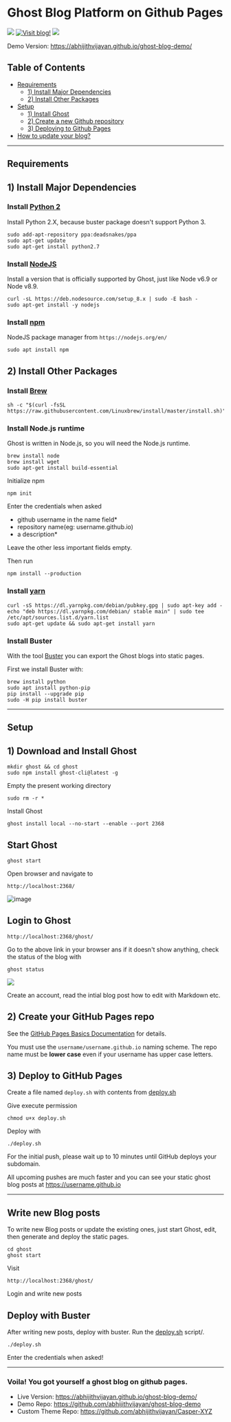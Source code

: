 # Ghost Blog Platform on Github Pages

[![](https://img.shields.io/badge/last--update-June--2019-red.svg)](https://github.com/abhijithvijayan/ghost-on-github-pages/commits/master)
[![Visit blog!](https://img.shields.io/badge/visit-blog-blue.svg)](https://github.com/abhijithvijayan/ghost-blog-demo/)
[![](https://img.shields.io/twitter/follow/_abhijithv.svg?label=Follow&style=social)](https://twitter.com/_abhijithv)

Demo Version: https://abhijithvijayan.github.io/ghost-blog-demo/

## Table of Contents

- [Requirements](#requirements)
  - [1) Install Major Dependencies](#1-Install-Major-Dependencies)
  - [2) Install Other Packages](#2-Install-Other-Packages)
- [Setup](#setup)
  - [1) Install Ghost](#1-Download-and-Install-Ghost)
  - [2) Create a new Github repository](#2-Create-your-GitHub-Pages-repo)
  - [3) Deploying to Github Pages](#3-Deploy-to-GitHub-Pages)
- [How to update your blog?](#Write-new-Blog-posts)

<hr />

## Requirements

## 1) Install Major Dependencies

### Install [Python 2](https://www.python.org/download/releases/2.7.2/)

Install Python 2.X, because buster package doesn't support Python 3.

```
sudo add-apt-repository ppa:deadsnakes/ppa
sudo apt-get update
sudo apt-get install python2.7
```

### Install [NodeJS](https://docs.ghost.org/docs/supported-node-versions)

Install a version that is officially supported by Ghost, just like Node v6.9 or Node v8.9.

```
curl -sL https://deb.nodesource.com/setup_8.x | sudo -E bash -
sudo apt-get install -y nodejs
```

### Install [npm](https://nodejs.org/en/)

NodeJS package manager from `https://nodejs.org/en/`

```
sudo apt install npm
```

## 2) Install Other Packages

### Install [Brew](https://docs.brew.sh/Homebrew-on-Linux#install)

```
sh -c "$(curl -fsSL https://raw.githubusercontent.com/Linuxbrew/install/master/install.sh)"
```

### Install Node.js runtime

Ghost is written in Node.js, so you will need the Node.js runtime.

```
brew install node
brew install wget
sudo apt-get install build-essential
```

Initialize npm

```
npm init
```

Enter the credentials when asked

- github username in the name field\*
- repository name(eg: username.github.io)
- a description\*

Leave the other less important fields empty.

Then run

```
npm install --production
```

### Install [yarn](https://yarnpkg.com/lang/en/docs/install/#debian-stable)

```
curl -sS https://dl.yarnpkg.com/debian/pubkey.gpg | sudo apt-key add -
echo "deb https://dl.yarnpkg.com/debian/ stable main" | sudo tee /etc/apt/sources.list.d/yarn.list
sudo apt-get update && sudo apt-get install yarn
```

### Install Buster

With the tool [Buster](https://github.com/axitkhurana/buster) you can export the Ghost blogs into static pages.

First we install Buster with:

```
brew install python
sudo apt install python-pip
pip install --upgrade pip
sudo -H pip install buster
```

<hr />

## Setup

## 1) Download and Install Ghost

```
mkdir ghost && cd ghost
sudo npm install ghost-cli@latest -g
```

Empty the present working directory

```
sudo rm -r *
```

Install Ghost

```
ghost install local --no-start --enable --port 2368
```

## Start Ghost

```
ghost start
```

Open browser and navigate to

```
http://localhost:2368/
```

![image](https://preview.ibb.co/no4n5U/desktop.jpg)

## Login to Ghost

```
http://localhost:2368/ghost/
```

Go to the above link in your browser ans if it doesn't show anything, check the status of the blog with

```
ghost status
```

![](https://i.imgur.com/OeAsLDw.png)

Create an account, read the intial blog post how to edit with Markdown etc.

## 2) Create your GitHub Pages repo

See the [GitHub Pages Basics Documentation](https://help.github.com/categories/20/articles) for details.

You must use the `username/username.github.io` naming scheme. The repo name must be **lower case** even if your username has upper case letters.

## 3) Deploy to GitHub Pages

Create a file named `deploy.sh` with contents from [deploy.sh](deploy.sh)

Give execute permission

```
chmod u+x deploy.sh
```

Deploy with

```
./deploy.sh
```

For the initial push, please wait up to 10 minutes until GitHub deploys your subdomain.

All upcoming pushes are much faster and you can see your static ghost blog posts at https://username.github.io

<hr />

## Write new Blog posts

To write new Blog posts or update the existing ones, just start Ghost, edit, then generate and deploy the static pages.

```
cd ghost
ghost start
```

Visit

```
http://localhost:2368/ghost/
```

Login and write new posts

## Deploy with Buster

After writing new posts, deploy with buster.
Run the [deploy.sh](deploy.sh) script/.

```
./deploy.sh
```

Enter the credentials when asked!

<hr />

### Voila! You got yourself a ghost blog on github pages.

- Live Version: https://abhijithvijayan.github.io/ghost-blog-demo/
- Demo Repo: https://github.com/abhijithvijayan/ghost-blog-demo
- Custom Theme Repo: https://github.com/abhijithvijayan/Casper-XYZ

<!-- #### N.B. I made a script [deploy.sh](https://raw.githubusercontent.com/abhijithvijayan/ghost-on-github-pages/master/deploy.sh) for easiness. -->

<!--
My Blog also has a **Progressive Web App** and so I had to modify the `deploy.sh` script, `themes`, `header`, `footer` for PWA.
For comments I used [Gitment](https://github.com/imsun/gitment)
-->
